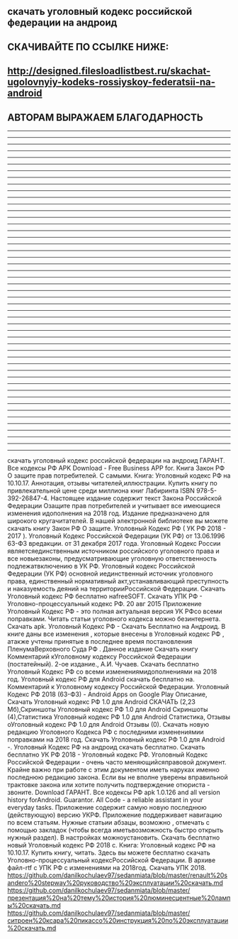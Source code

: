 скачать уголовный кодекс российской федерации на андроид
--------------------------------------------------
СКАЧИВАЙТЕ ПО ССЫЛКЕ НИЖЕ:
--------------------------------------------------
http://designed.filesloadlistbest.ru/skachat-ugolovnyiy-kodeks-rossiyskoy-federatsii-na-android
--------------------------------------------------
АВТОРАМ ВЫРАЖАЕМ БЛАГОДАРНОСТЬ
--------------------------------------------------
--------------------------------------------------
--------------------------------------------------
--------------------------------------------------
--------------------------------------------------
--------------------------------------------------
--------------------------------------------------
--------------------------------------------------
--------------------------------------------------
--------------------------------------------------
--------------------------------------------------
--------------------------------------------------
--------------------------------------------------
--------------------------------------------------
--------------------------------------------------
--------------------------------------------------
--------------------------------------------------
--------------------------------------------------
--------------------------------------------------
--------------------------------------------------
--------------------------------------------------
--------------------------------------------------
--------------------------------------------------
--------------------------------------------------
--------------------------------------------------
--------------------------------------------------
--------------------------------------------------
--------------------------------------------------
--------------------------------------------------
--------------------------------------------------
--------------------------------------------------
--------------------------------------------------
--------------------------------------------------
--------------------------------------------------
--------------------------------------------------
--------------------------------------------------
--------------------------------------------------
--------------------------------------------------
--------------------------------------------------
--------------------------------------------------
--------------------------------------------------
--------------------------------------------------
--------------------------------------------------
--------------------------------------------------
--------------------------------------------------
--------------------------------------------------
--------------------------------------------------
--------------------------------------------------
--------------------------------------------------
--------------------------------------------------
скачать уголовный кодекс российской федерации на андроид ГАРАНТ. Все кодексы РФ APK Download - Free Business APP for. Книга Закон РФ О защите прав потребителей. С самыми. Книга: Уголовный кодекс РФ на 10.10.17. Аннотация, отзывы читателей,иллюстрации. Купить книгу по привлекательной цене среди миллиона книг Лабиринта  ISBN 978-5-392-26847-4. Настоящее издание содержит текст Закона Российской Федерации Озащите прав потребителей и учитывает все имеющиеся изменения идополнения на 2018 год. Издание предназначено для широкого кругачитателей. В нашей электронной библиотеке вы можете скачать книгу Закон РФ О защите. Уголовный Кодекс РФ ( УК РФ 2018 - 2017 ). Уголовный Кодекс Российской Федерации (УК РФ) от 13.06.1996  63-ФЗ вредакции. от 31 декабря 2017 года. Уголовный Кодекс России являетсяединственным источником российского уголовного права и все новыезаконы, предусматривающие уголовную ответственность подлежатвключению в УК РФ. Уголовный кодекс Российской Федерации (УК РФ)  основной иединственный источник уголовного права, единственный нормативный акт,устанавливающий преступность и наказуемость деяний на территорииРоссийской Федерации. Скачать Уголовный кодекс РФ бесплатно наfreeSOFT. Скачать УПК РФ - Уголовно-процессуальный кодекс РФ. 20 авг 2015  Приложение Уголовный Кодекс РФ - это полная актуальная версия УК РФсо всеми поправками. Читать статьи уголовного кодекса можно безинтернета. Скачать apk. Уголовный Кодекс РФ - Скачать Бесплатно на Андроид. В книге даны все изменения , которые внесены в Уголовный кодекс РФ , атакже учтены принятые в последнее время постановления ПленумаВерховного Суда РФ . Данное издание  Скачать книгу Комментарий кУголовному кодексу Российской Федерации (постатейный). 2-ое издание., А.И. Чучаев. Скачать бесплатно Уголовный Кодекс РФ со всеми изменениямидополнениями на 2018 год. Уголовный кодекс РФ для Android  скачать бесплатно на. Комментарий к Уголовному кодексу Российской Федерации. Уголовный Кодекс РФ 2018 (63-ФЗ) - Android Apps on Google Play
Описание, Скачать Уголовный кодекс РФ 1.0 для Android СКАЧАТЬ (2,23 Мб),Скриншоты Уголовный кодекс РФ 1.0 для Android Скриншоты (4),Статистика Уголовный кодекс РФ 1.0 для Android Статистика, Отзывы оУголовный кодекс РФ 1.0 для Android Отзывы (0). Скачать новую редакцию Уголовного Кодекса РФ с последними изменениямии поправками на 2018 год. Cкачать Уголовный кодекс РФ 1.0 для Android -. Уголовный Кодекс РФ на андроид скачать бесплатно. Скачать бесплатно УК РФ 2018 - Уголовный кодекс РФ. Уголовный Кодекс Российской Федерации - очень часто меняющийсяправовой документ. Крайне важно при работе с этим документом иметь наруках именно последнюю редакцию закона. Если вы не вполне уверены вправильной трактовке закона или хотите получить подтверждение отюриста - звоните. Download ГАРАНТ. Все кодексы РФ apk 1.0.126 and all version history forAndroid. Guarantor. All Code - a reliable assistant in your everyday tasks. Приложение содержит самую новую последнюю (действующую) версию УКРФ. Приложение поддерживает навигацию по всем статьям. Нужные статьии абзацы, возможно , отмечать с помощью закладок (чтобы всегда иметьвозможность быстро открыть нужный раздел). В настройках можноустановить. Скачать бесплатно новый Уголовный кодекс РФ 2018 с. Книга: Уголовный кодекс РФ на 10.10.17. Купить книгу, читать. Здесь вы можете бесплатно скачать Уголовно-процессуальный кодексРоссийской Федерации. В архиве файл-rtf с УПК РФ с изменениями на 2018год. Скачать УПК 2018.
https://github.com/danilkochulaev97/sedanmiata/blob/master/renault%20sandero%20stepway%20руководство%20эксплуатации%20скачать.md
https://github.com/danilkochulaev97/sedanmiata/blob/master/презентация%20на%20тему%20история%20люминесцентные%20лампы%20скачать.md
https://github.com/danilkochulaev97/sedanmiata/blob/master/ситроен%20ксара%20пикассо%20инструкция%20по%20эксплуатации%20скачать.md